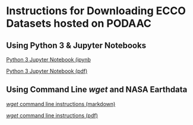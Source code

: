 # Instructions for Downloading ECCO Datasets hosted on PODAAC

## Using Python 3 & Jupyter Notebooks

[Python 3 Jupyter Notebook (ipynb](Tutorial_Python3_Jupyter_Notebook_Downloading_ECCO_Datasets_from_PODAAC.ipynb)

[Python 3 Jupyter Notebook (pdf)](Tutorial_Python3_Jupyter_Notebook_Downloading_ECCO_Datasets_from_PODAAC.pdf)

## Using Command Line *_wget_* and NASA Earthdata

[_wget_ command line instructions (markdown)](Tutorial_wget_Command_Line_HTTPS_Downloading_ECCO_Datasets_from_PODAAC.md)

[_wget_ command line instructions (pdf)](Tutorial_wget_Command_Line_HTTPS_Downloading_ECCO_Datasets_from_PODAAC.md)
